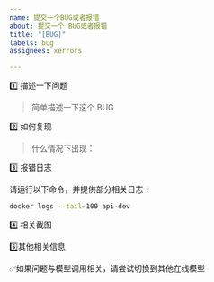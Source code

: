 ```yaml
---
name: 提交一个BUG或者报错
about: 提交一个 BUG或者报错
title: "[BUG]"
labels: bug
assignees: xerrors

---
```


1️⃣ 描述一下问题
> 简单描述一下这个 BUG




2️⃣ 如何复现
> 什么情况下出现：



3️⃣ 报错日志

请运行以下命令，并提供部分相关日志：

```sh
docker logs --tail=100 api-dev
```

4️⃣ 相关截图




5️⃣其他相关信息


✅如果问题与模型调用相关，请尝试切换到其他在线模型
